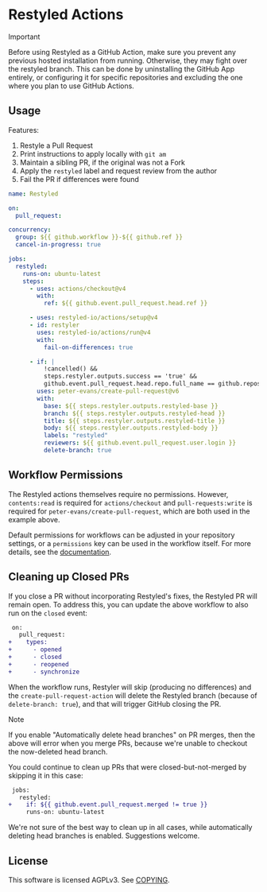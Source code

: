# Restyled Actions

> [!IMPORTANT]
> Before using Restyled as a GitHub Action, make sure you prevent any previous
> hosted installation from running. Otherwise, they may fight over the restyled
> branch. This can be done by uninstalling the GitHub App entirely, or
> configuring it for specific repositories and excluding the one where you plan
> to use GitHub Actions.

## Usage

Features:

1. Restyle a Pull Request
2. Print instructions to apply locally with `git am`
3. Maintain a sibling PR, if the original was not a Fork
4. Apply the `restyled` label and request review from the author
5. Fail the PR if differences were found

```yaml
name: Restyled

on:
  pull_request:

concurrency:
  group: ${{ github.workflow }}-${{ github.ref }}
  cancel-in-progress: true

jobs:
  restyled:
    runs-on: ubuntu-latest
    steps:
      - uses: actions/checkout@v4
        with:
          ref: ${{ github.event.pull_request.head.ref }}

      - uses: restyled-io/actions/setup@v4
      - id: restyler
        uses: restyled-io/actions/run@v4
        with:
          fail-on-differences: true

      - if: |
          !cancelled() &&
          steps.restyler.outputs.success == 'true' &&
          github.event.pull_request.head.repo.full_name == github.repository
        uses: peter-evans/create-pull-request@v6
        with:
          base: ${{ steps.restyler.outputs.restyled-base }}
          branch: ${{ steps.restyler.outputs.restyled-head }}
          title: ${{ steps.restyler.outputs.restyled-title }}
          body: ${{ steps.restyler.outputs.restyled-body }}
          labels: "restyled"
          reviewers: ${{ github.event.pull_request.user.login }}
          delete-branch: true
```

## Workflow Permissions

The Restyled actions themselves require no permissions. However, `contents:read`
is required for `actions/checkout` and `pull-requests:write` is required for
`peter-evans/create-pull-request`, which are both used in the example above.

Default permissions for workflows can be adjusted in your repository settings,
or a `permissions` key can be used in the workflow itself. For more details, see
the [documentation][permissions-docs].

[permissions-docs]: https://docs.github.com/actions/reference/authentication-in-a-workflow#modifying-the-permissions-for-the-github_token

## Cleaning up Closed PRs

If you close a PR without incorporating Restyled's fixes, the Restyled PR will
remain open. To address this, you can update the above workflow to also run on
the `closed` event:

```diff
 on:
   pull_request:
+    types:
+      - opened
+      - closed
+      - reopened
+      - synchronize
```

When the workflow runs, Restyler will skip (producing no differences) and the
`create-pull-request-action` will delete the Restyled branch (because of
`delete-branch: true`), and that will trigger GitHub closing the PR.

> [!NOTE]
> If you enable "Automatically delete head branches" on PR merges, then the
> above will error when you merge PRs, because we're unable to checkout the
> now-deleted head branch.
>
> You could continue to clean up PRs that were closed-but-not-merged by skipping
> it in this case:
>
> ```diff
>  jobs:
>    restyled:
> +    if: ${{ github.event.pull_request.merged != true }}
>      runs-on: ubuntu-latest
> ```
>
> We're not sure of the best way to clean up in all cases, while automatically
> deleting head branches is enabled. Suggestions welcome.

## License

This software is licensed AGPLv3. See [COPYING](./COPYING).
